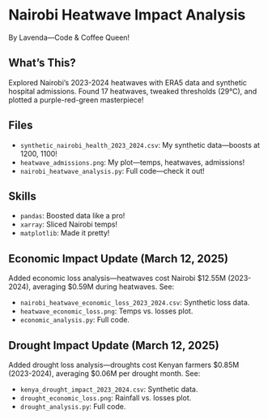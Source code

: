
# Nairobi Heatwave Impact Analysis
By Lavenda—Code & Coffee Queen!

## What’s This?
Explored Nairobi’s 2023-2024 heatwaves with ERA5 data and synthetic hospital admissions. Found 17 heatwaves, tweaked thresholds (29°C), and plotted a purple-red-green masterpiece!

## Files
- `synthetic_nairobi_health_2023_2024.csv`: My synthetic data—boosts at 1200, 1100!
- `heatwave_admissions.png`: My plot—temps, heatwaves, admissions!
- `nairobi_heatwave_analysis.py`: Full code—check it out!

## Skills
- `pandas`: Boosted data like a pro!
- `xarray`: Sliced Nairobi temps!
- `matplotlib`: Made it pretty!

## Economic Impact Update (March 12, 2025)
Added economic loss analysis—heatwaves cost Nairobi $12.55M (2023-2024), averaging $0.59M during heatwaves. 
See:
- `nairobi_heatwave_economic_loss_2023_2024.csv`: Synthetic loss data.
- `heatwave_economic_loss.png`: Temps vs. losses plot.
- `economic_analysis.py`: Full code.

## Drought Impact Update (March 12, 2025)
Added drought loss analysis—droughts cost Kenyan farmers $0.85M (2023-2024), averaging $0.06M per drought month. See:
- `kenya_drought_impact_2023_2024.csv`: Synthetic data.
- `drought_economic_loss.png`: Rainfall vs. losses plot.
- `drought_analysis.py`: Full code.